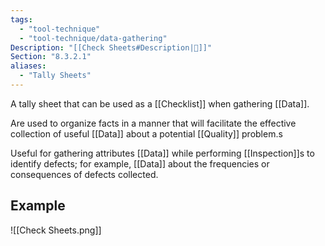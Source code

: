 ```yaml
---
tags:
  - "tool-technique"
  - "tool-technique/data-gathering"
Description: "[[Check Sheets#Description|📝]]"
Section: "8.3.2.1"
aliases:
  - "Tally Sheets"
---
```

A tally sheet that can be used as a [[Checklist]] when gathering [[Data]].

Are used to organize facts in a manner that will facilitate the effective collection of useful [[Data]] about a potential [[Quality]] problem.s

Useful for gathering attributes [[Data]] while performing [[Inspection]]s to identify defects; for example, [[Data]] about the frequencies or consequences of defects collected.
## Example
![[Check Sheets.png]]